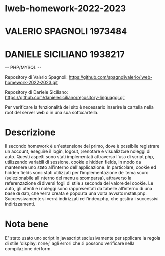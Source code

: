 # lweb-homework-2022-2023
# VALERIO SPAGNOLI 1973484
# DANIELE SICILIANO 1938217 

-- PHP/MYSQL --

Repository di Valerio Spagnoli:
https://github.com/spagnolivalerio/lweb-homework-2022-2023.git

Repository di Daniele Siciliano:
https://github.com/danielesiciliano/repository-linguaggi.git

Per verificare la funzionalità del sito è necessario inserire la cartella nella root del server web o in una sua sottocartella.

# Descrizione
Il secondo homework è un'estensione del primo, dove è possibile registrare un account, eseguire il login, logout, prenotare e visualizzare noleggi di auto.
Questi aspetti sono stati implementati attraverso l'uso di script php, utilizzando variabili di sessione, cookie e hidden fields, in modo da mantenere uno stato all'interno dell'applicazione.
In particolare, cookie ed hidden fields sono stati utilizzati per l'implementazione del tema scuro (selezionabile all'interno del menu a scomparsa), attraverso la referenzazione di diversi fogli di stile a seconda del valore del cookie.
Le auto, gli utenti e i noleggi sono rappresentati da tabelle all'interno di una base di dati, che verrà creata e popolata una volta avviato install.php. Successivamente si verrà indirizzati nell'index.php, che gestirà i successivi indirizzamenti.

# Nota bene
E' stato usato uno script in javascript esclusivamente per applicare la regola di stile 'display: none;' agli errori che si possono verificare nella compilazione dei form.
